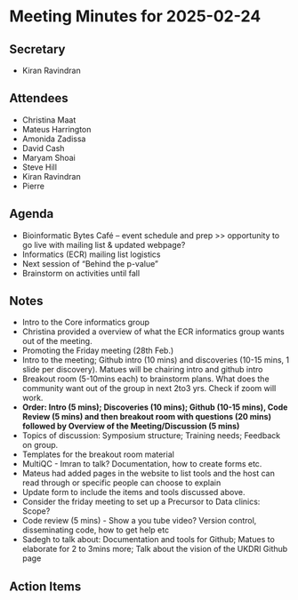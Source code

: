 # Meeting Minutes for 2025-02-24

## Secretary
- Kiran Ravindran

## Attendees
- Christina Maat
- Mateus Harrington
- Amonida Zadissa
- David Cash
- Maryam Shoai
- Steve Hill
- Kiran Ravindran
- Pierre

## Agenda

- Bioinformatic Bytes Café – event schedule and prep >> opportunity to go live with mailing list & updated webpage?
- Informatics (ECR) mailing list logistics
- Next session of “Behind the p-value”
- Brainstorm on activities until fall

## Notes
- Intro to the Core informatics group
- Christina provided a overview of what the ECR informatics group wants out of the meeting.
- Promoting the Friday meeting (28th Feb.)
- Intro to the meeting; Github intro (10 mins) and discoveries (10-15 mins, 1 slide per discovery). Matues will be chairing intro and github intro
- Breakout room (5-10mins each) to brainstorm plans. What does the community want out of the group in next 2to3 yrs. Check if zoom will work. 
- **Order: Intro (5 mins); Discoveries (10 mins); Github (10-15 mins), Code Review (5 mins) and then breakout room with questions (20 mins) followed by Overview of the Meeting/Discussion (5 mins)**
- Topics of discussion: Symposium structure; Training needs; Feedback on group. 
- Templates for the breakout room material
- MultiQC - Imran to talk? Documentation, how to create forms etc.
- Mateus had added pages in the website to list tools and the host can read through or specific people can choose to explain
- Update form to include the items and tools discussed above.
- Consider the friday meeting to set up a Precursor to Data clinics: Scope?
- Code review (5 mins) - Show a you tube video? Version control, disseminating code, how to get help etc
- Sadegh to talk about: Documentation and tools for Github; Matues to elaborate for 2 to 3mins more; Talk about the vision of the UKDRI Github page
   
## Action Items
